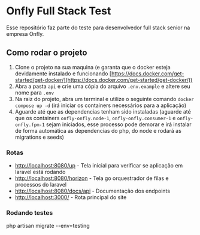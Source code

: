 # Onfly Full Stack Test
Esse repositório faz parte do teste para desenvolvedor full stack senior na empresa Onfly.

## Como rodar o projeto
1. Clone o projeto na sua maquina (e garanta que o docker esteja devidamente instalado e funcionando [https://docs.docker.com/get-started/get-docker/](https://docs.docker.com/get-started/get-docker/))
2. Abra a pasta `api` e crie uma cópia do arquivo `.env.example` e altere seu nome para `.env`
3. Na raiz do projeto, abra um terminal e utilize o seguinte comando `docker compose up -d` (irá iniciar os containers necessários para a aplicação)
4. Aguarde até que as dependencias tenham sido instaladas (aguarde até que os containers `onfly-onfly.node-1`, `onfly-onfly.consumer-1` e `onfly-onfly.fpm-1` sejam iniciados, esse processo pode demorar e irá instalar de forma automática as dependencias do php, do node e rodará as migrations e seeds)

### Rotas
- [http://localhost:8080/up](http://localhost:8080/up) - Tela inicial para verificar se aplicação em laravel está rodando
- [http://localhost:8080/horizon](http://localhost:8080/horizon) - Tela go orquestrador de filas e processos do laravel
- [http://localhost:8080/docs/api](http://localhost:8080/docs/api) - Documentação dos endpoints
- [http://localhost:3000/](http://localhost:3000/) - Rota principal do site


### Rodando testes
php artisan migrate --env=testing